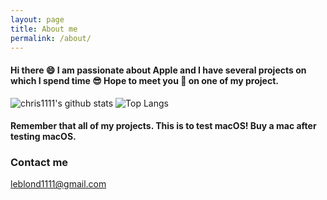 ```yaml
---
layout: page
title: About me
permalink: /about/
---
```


#### Hi there 😄 I am passionate about Apple and I have several projects on which I spend time 😎 Hope to meet you 🤝 on one of my project.

![chris1111's github stats](https://github-readme-stats.vercel.app/api?username=chris1111&show_icons=true&theme=tokyonight)
![Top Langs](https://github-readme-stats.vercel.app/api/top-langs/?username=chris1111&show_icons=true&theme=tokyonight)

#### Remember that all of my projects. This is to test macOS!  Buy a mac after testing macOS.

### Contact me

[leblond1111@gmail.com](mailto:leblond1111@gmail.com)
